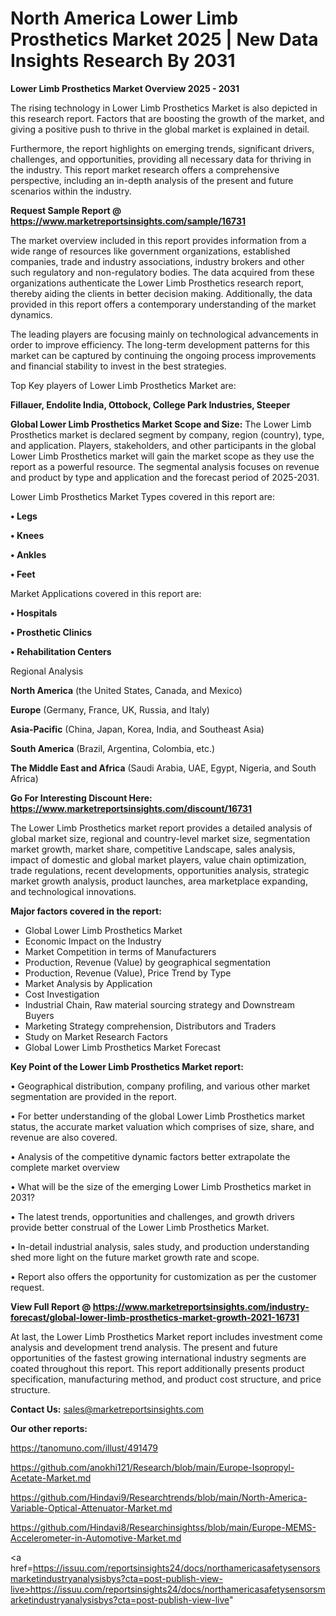 # North America Lower Limb Prosthetics Market 2025 | New Data Insights Research By 2031

<Strong> Lower Limb Prosthetics Market Overview 2025 - 2031</strong>

The rising technology in Lower Limb Prosthetics Market is also depicted in this research report. Factors that are boosting the growth of the market, and giving a positive push to thrive in the global market is explained in detail.

Furthermore, the report highlights on emerging trends, significant drivers, challenges, and opportunities, providing all necessary data for thriving in the industry. This report market research offers a comprehensive perspective, including an in-depth analysis of the present and future scenarios within the industry.

<strong>Request Sample Report @ <a href=https://www.marketreportsinsights.com/sample/16731>https://www.marketreportsinsights.com/sample/16731</a></strong>

The market overview included in this report provides information from a wide range of resources like government organizations, established companies, trade and industry associations, industry brokers and other such regulatory and non-regulatory bodies. The data acquired from these organizations authenticate the Lower Limb Prosthetics research report, thereby aiding the clients in better decision making. Additionally, the data provided in this report offers a contemporary understanding of the market dynamics.

The leading players are focusing mainly on technological advancements in order to improve efficiency. The long-term development patterns for this market can be captured by continuing the ongoing process improvements and financial stability to invest in the best strategies.

Top Key players of Lower Limb Prosthetics Market are:

<strong>Fillauer, Endolite India, Ottobock, College Park Industries, Steeper</strong>

<strong><b>Global Lower Limb Prosthetics Market Scope and Size:</b></strong>
The Lower Limb Prosthetics market is declared segment by company, region (country), type, and application. Players, stakeholders, and other participants in the global Lower Limb Prosthetics market will gain the market scope as they use the report as a powerful resource. The segmental analysis focuses on revenue and product by type and application and the forecast period of 2025-2031.

Lower Limb Prosthetics Market Types covered in this report are:

<strong>• Legs

• Knees

• Ankles

• Feet</strong>

Market Applications covered in this report are:

<strong>• Hospitals

• Prosthetic Clinics

• Rehabilitation Centers</strong> 

Regional Analysis

<strong>North America</strong> (the United States, Canada, and Mexico)

<strong>Europe</strong> (Germany, France, UK, Russia, and Italy)

<strong>Asia-Pacific</strong> (China, Japan, Korea, India, and Southeast Asia)

<strong>South America</strong> (Brazil, Argentina, Colombia, etc.)

<strong>The Middle East and Africa</strong> (Saudi Arabia, UAE, Egypt, Nigeria, and South Africa)

<strong>Go For Interesting Discount Here: <a href=https://www.marketreportsinsights.com/discount/16731>https://www.marketreportsinsights.com/discount/16731</a></strong>

The Lower Limb Prosthetics market report provides a detailed analysis of global market size, regional and country-level market size, segmentation market growth, market share, competitive Landscape, sales analysis, impact of domestic and global market players, value chain optimization, trade regulations, recent developments, opportunities analysis, strategic market growth analysis, product launches, area marketplace expanding, and technological innovations.

<strong><b>Major factors covered in the report:</b></strong>
<ul>
  <li>Global Lower Limb Prosthetics Market </li>
  <li>Economic Impact on the Industry</li>
  <li>Market Competition in terms of Manufacturers</li>
  <li>Production, Revenue (Value) by geographical segmentation</li>
  <li>Production, Revenue (Value), Price Trend by Type</li>
  <li>Market Analysis by Application</li>
  <li>Cost Investigation</li>
  <li>Industrial Chain, Raw material sourcing strategy and Downstream Buyers</li>
  <li>Marketing Strategy comprehension, Distributors and Traders</li>
  <li>Study on Market Research Factors</li>
  <li>Global Lower Limb Prosthetics Market Forecast</li>
</ul>

<strong><b>Key Point of the Lower Limb Prosthetics Market report:</b></strong>

• Geographical distribution, company profiling, and various other market segmentation are provided in the report.

• For better understanding of the global Lower Limb Prosthetics market status, the accurate market valuation which comprises of size, share, and revenue are also covered.

• Analysis of the competitive dynamic factors better extrapolate the complete market overview

• What will be the size of the emerging Lower Limb Prosthetics market in 2031?

• The latest trends, opportunities and challenges, and growth drivers provide better construal of the Lower Limb Prosthetics Market.

• In-detail industrial analysis, sales study, and production understanding shed more light on the future market growth rate and scope.

• Report also offers the opportunity for customization as per the customer request.

<strong><b>View Full Report @ <a href=https://www.marketreportsinsights.com/industry-forecast/global-lower-limb-prosthetics-market-growth-2021-16731>https://www.marketreportsinsights.com/industry-forecast/global-lower-limb-prosthetics-market-growth-2021-16731</a></b></strong>


At last, the Lower Limb Prosthetics Market report includes investment come analysis and development trend analysis. The present and future opportunities of the fastest growing international industry segments are coated throughout this report. This report additionally presents product specification, manufacturing method, and product cost structure, and price structure.

<strong>Contact Us:</strong>
sales@marketreportsinsights.com

<strong>Our other reports:</strong>

<a href=https://tanomuno.com/illust/491479>https://tanomuno.com/illust/491479</a>

<a href=https://github.com/anokhi121/Research/blob/main/Europe-Isopropyl-Acetate-Market.md>https://github.com/anokhi121/Research/blob/main/Europe-Isopropyl-Acetate-Market.md</a>

<a href=https://github.com/Hindavi9/Researchtrends/blob/main/North-America-Variable-Optical-Attenuator-Market.md>https://github.com/Hindavi9/Researchtrends/blob/main/North-America-Variable-Optical-Attenuator-Market.md</a>

<a href=https://github.com/Hindavi8/Researchinsightss/blob/main/Europe-MEMS-Accelerometer-in-Automotive-Market.md>https://github.com/Hindavi8/Researchinsightss/blob/main/Europe-MEMS-Accelerometer-in-Automotive-Market.md</a>

<a href=https://issuu.com/reportsinsights24/docs/northamericasafetysensorsmarketindustryanalysisbys?cta=post-publish-view-live>https://issuu.com/reportsinsights24/docs/northamericasafetysensorsmarketindustryanalysisbys?cta=post-publish-view-live</a>"
